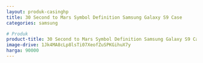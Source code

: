 ```yaml
---
layout: produk-casinghp
title: 30 Second to Mars Symbol Definition Samsung Galaxy S9 Case
categories: samsung

# Produk
product-title: 30 Second to Mars Symbol Definition Samsung Galaxy S9 Case
image-drive: 1Jk4MA8cLp8lsTi07XeofZuSPKGihuX7y
harga: 90000
---
```

